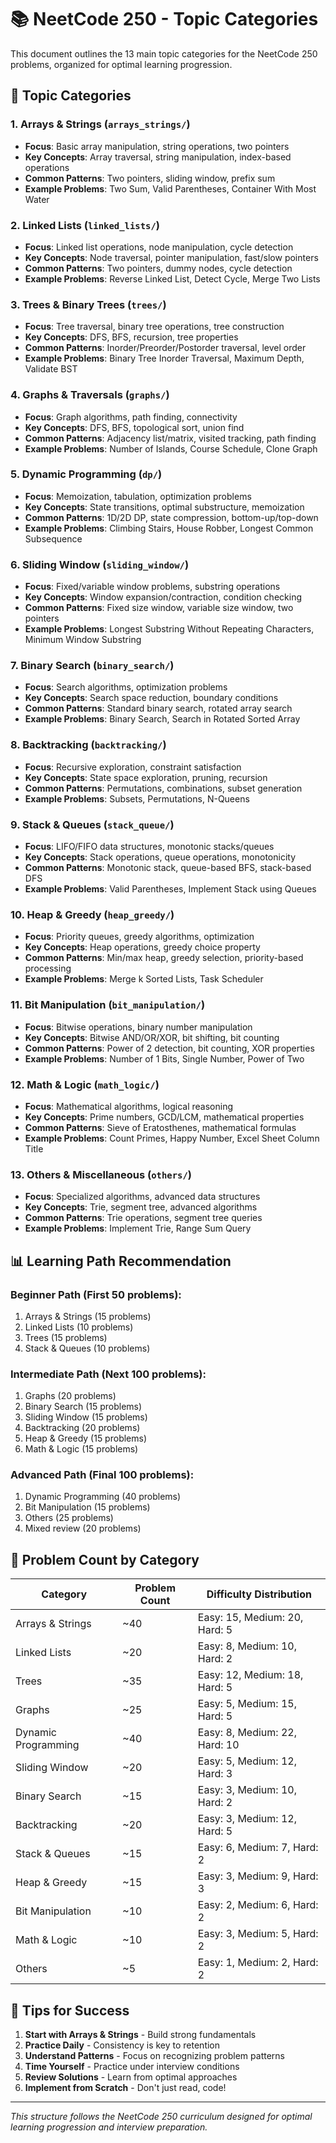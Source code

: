 # 📚 NeetCode 250 - Topic Categories

This document outlines the 13 main topic categories for the NeetCode 250 problems, organized for optimal learning progression.

## 🎯 Topic Categories

### 1. **Arrays & Strings** (`arrays_strings/`)
- **Focus**: Basic array manipulation, string operations, two pointers
- **Key Concepts**: Array traversal, string manipulation, index-based operations
- **Common Patterns**: Two pointers, sliding window, prefix sum
- **Example Problems**: Two Sum, Valid Parentheses, Container With Most Water

### 2. **Linked Lists** (`linked_lists/`)
- **Focus**: Linked list operations, node manipulation, cycle detection
- **Key Concepts**: Node traversal, pointer manipulation, fast/slow pointers
- **Common Patterns**: Two pointers, dummy nodes, cycle detection
- **Example Problems**: Reverse Linked List, Detect Cycle, Merge Two Lists

### 3. **Trees & Binary Trees** (`trees/`)
- **Focus**: Tree traversal, binary tree operations, tree construction
- **Key Concepts**: DFS, BFS, recursion, tree properties
- **Common Patterns**: Inorder/Preorder/Postorder traversal, level order
- **Example Problems**: Binary Tree Inorder Traversal, Maximum Depth, Validate BST

### 4. **Graphs & Traversals** (`graphs/`)
- **Focus**: Graph algorithms, path finding, connectivity
- **Key Concepts**: DFS, BFS, topological sort, union find
- **Common Patterns**: Adjacency list/matrix, visited tracking, path finding
- **Example Problems**: Number of Islands, Course Schedule, Clone Graph

### 5. **Dynamic Programming** (`dp/`)
- **Focus**: Memoization, tabulation, optimization problems
- **Key Concepts**: State transitions, optimal substructure, memoization
- **Common Patterns**: 1D/2D DP, state compression, bottom-up/top-down
- **Example Problems**: Climbing Stairs, House Robber, Longest Common Subsequence

### 6. **Sliding Window** (`sliding_window/`)
- **Focus**: Fixed/variable window problems, substring operations
- **Key Concepts**: Window expansion/contraction, condition checking
- **Common Patterns**: Fixed size window, variable size window, two pointers
- **Example Problems**: Longest Substring Without Repeating Characters, Minimum Window Substring

### 7. **Binary Search** (`binary_search/`)
- **Focus**: Search algorithms, optimization problems
- **Key Concepts**: Search space reduction, boundary conditions
- **Common Patterns**: Standard binary search, rotated array search
- **Example Problems**: Binary Search, Search in Rotated Sorted Array

### 8. **Backtracking** (`backtracking/`)
- **Focus**: Recursive exploration, constraint satisfaction
- **Key Concepts**: State space exploration, pruning, recursion
- **Common Patterns**: Permutations, combinations, subset generation
- **Example Problems**: Subsets, Permutations, N-Queens

### 9. **Stack & Queues** (`stack_queue/`)
- **Focus**: LIFO/FIFO data structures, monotonic stacks/queues
- **Key Concepts**: Stack operations, queue operations, monotonicity
- **Common Patterns**: Monotonic stack, queue-based BFS, stack-based DFS
- **Example Problems**: Valid Parentheses, Implement Stack using Queues

### 10. **Heap & Greedy** (`heap_greedy/`)
- **Focus**: Priority queues, greedy algorithms, optimization
- **Key Concepts**: Heap operations, greedy choice property
- **Common Patterns**: Min/max heap, greedy selection, priority-based processing
- **Example Problems**: Merge k Sorted Lists, Task Scheduler

### 11. **Bit Manipulation** (`bit_manipulation/`)
- **Focus**: Bitwise operations, binary number manipulation
- **Key Concepts**: Bitwise AND/OR/XOR, bit shifting, bit counting
- **Common Patterns**: Power of 2 detection, bit counting, XOR properties
- **Example Problems**: Number of 1 Bits, Single Number, Power of Two

### 12. **Math & Logic** (`math_logic/`)
- **Focus**: Mathematical algorithms, logical reasoning
- **Key Concepts**: Prime numbers, GCD/LCM, mathematical properties
- **Common Patterns**: Sieve of Eratosthenes, mathematical formulas
- **Example Problems**: Count Primes, Happy Number, Excel Sheet Column Title

### 13. **Others & Miscellaneous** (`others/`)
- **Focus**: Specialized algorithms, advanced data structures
- **Key Concepts**: Trie, segment tree, advanced algorithms
- **Common Patterns**: Trie operations, segment tree queries
- **Example Problems**: Implement Trie, Range Sum Query

## 📊 Learning Path Recommendation

### Beginner Path (First 50 problems):
1. Arrays & Strings (15 problems)
2. Linked Lists (10 problems)
3. Trees (15 problems)
4. Stack & Queues (10 problems)

### Intermediate Path (Next 100 problems):
1. Graphs (20 problems)
2. Binary Search (15 problems)
3. Sliding Window (15 problems)
4. Backtracking (20 problems)
5. Heap & Greedy (15 problems)
6. Math & Logic (15 problems)

### Advanced Path (Final 100 problems):
1. Dynamic Programming (40 problems)
2. Bit Manipulation (15 problems)
3. Others (25 problems)
4. Mixed review (20 problems)

## 🎯 Problem Count by Category

| Category | Problem Count | Difficulty Distribution |
|----------|---------------|------------------------|
| Arrays & Strings | ~40 | Easy: 15, Medium: 20, Hard: 5 |
| Linked Lists | ~20 | Easy: 8, Medium: 10, Hard: 2 |
| Trees | ~35 | Easy: 12, Medium: 18, Hard: 5 |
| Graphs | ~25 | Easy: 5, Medium: 15, Hard: 5 |
| Dynamic Programming | ~40 | Easy: 8, Medium: 22, Hard: 10 |
| Sliding Window | ~20 | Easy: 5, Medium: 12, Hard: 3 |
| Binary Search | ~15 | Easy: 3, Medium: 10, Hard: 2 |
| Backtracking | ~20 | Easy: 3, Medium: 12, Hard: 5 |
| Stack & Queues | ~15 | Easy: 6, Medium: 7, Hard: 2 |
| Heap & Greedy | ~15 | Easy: 3, Medium: 9, Hard: 3 |
| Bit Manipulation | ~10 | Easy: 2, Medium: 6, Hard: 2 |
| Math & Logic | ~10 | Easy: 3, Medium: 5, Hard: 2 |
| Others | ~5 | Easy: 1, Medium: 2, Hard: 2 |

## 🚀 Tips for Success

1. **Start with Arrays & Strings** - Build strong fundamentals
2. **Practice Daily** - Consistency is key to retention
3. **Understand Patterns** - Focus on recognizing problem patterns
4. **Time Yourself** - Practice under interview conditions
5. **Review Solutions** - Learn from optimal approaches
6. **Implement from Scratch** - Don't just read, code!

---

*This structure follows the NeetCode 250 curriculum designed for optimal learning progression and interview preparation.* 